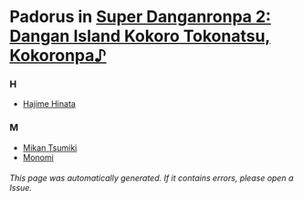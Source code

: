 # Padorus in [Super Danganronpa 2: Dangan Island Kokoro Tokonatsu, Kokoronpa♪](https://myanimelist.net/manga/51575/Super_Danganronpa_2__Dangan_Island_Kokoro_Tokonatsu_Kokoronpa♪)

### H
* [Hajime Hinata](https://github.com/shadow578/Project-Padoru/blob/master/table-of-contents/characters/HajimeHinata.md)

### M
* [Mikan Tsumiki](https://github.com/shadow578/Project-Padoru/blob/master/table-of-contents/characters/MikanTsumiki.md)
* [Monomi](https://github.com/shadow578/Project-Padoru/blob/master/table-of-contents/characters/Monomi.md)

###### This page was automatically generated. If it contains errors, please open a Issue.
